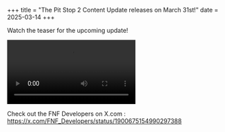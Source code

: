 +++
title = "The Pit Stop 2 Content Update releases on March 31st!"
date = 2025-03-14
+++

Watch the teaser for the upcoming update!

<!-- more -->

<video src="/img/2025-03-14/update-teaser-pitstop-2.mp4" controls="controls">
</video>

Check out the FNF Developers on X.com : https://x.com/FNF_Developers/status/1900675154990297388
